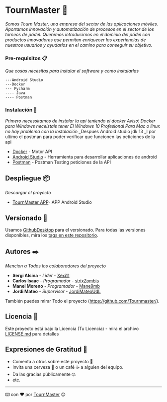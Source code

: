 # TournMaster 🚀

_Somos Tourn Master, una empresa del sector de las aplicaciones móviles. Aportamos innovación y automatización de procesos en el sector de los torneos de pádel._
_Queremos introducirnos en el dominio del pádel con productos innovadores que permitan enriquecer las experiencias de nuestros usuarios y ayudarlos en el camino para conseguir su objetivo._




### Pre-requisitos 📋

_Que cosas necesitas para instalar el software y como instalarlas_

```
---Android Studio
---Docker 
--- Pycharm
---- Java
---- Postman
```

### Instalación 🔧

_Primero necessitamos de instalar la api teniendo el docker_
_Aviso! Docker para Windows  neceistais tener El Windows 10 Profesional_
_Para Mac o linux no hay problema con la instalación_
_Despues Android studio jdk 13
_I por ultimo el postman para poder verificar que funcionen las peticiones de la api


* [Docker](https://circleci.com/docker/index.html) - Motor API
* [Android Studio](https://developer.android.com/studio/?gclid=Cj0KCQjwoPL2BRDxARIsAEMm9y86JENPUBbgp6Qa50ZHg-i-vdkRxaVJwfj49i47g9Mzk2-HxnFm1CwaAshlEALw_wcB&gclsrc=aw.ds) - Herramienta para desarrollar aplicaciones de android 
* [Postman](https://www.postman.com/) - Postman Testing peticiones de la API

## Despliegue 📦

_Descargar el proyecto_

* [TournMaster APP](https://github.com/Tournmaster/TournMaster.git)- APP Android Studio



## Versionado 📌

Usamos [GithubDesktop](https://desktop.github.com/) para el versionado. Para todas las versiones disponibles, mira los [tags en este repositorio](https://github.com/Tournmaster/TournMaster/commits/Desenvolupament).

## Autores ✒️

_Mencion a Todos los colaboradores del proyecto_

* **Sergi Alsina** - *Lider* - [Xexi11](https://github.com/Xexi11)
* **Carlos Isaac** - *Programador* - [strixZombis](https://github.com/strixZombis)
* **Manel Moreno** - *Programador* - [Mane9mb](https://github.com/Mane9mb/)
* **Jordi Mateo** - *Supervisor* - [JordiMateoUdL](https://github.com/JordiMateoUdL)


También puedes mirar Todo el proyecto (https://github.com/Tournmaster/). 

## Licencia 📄

Este proyecto está bajo la Licencia (Tu Licencia) - mira el archivo [LICENSE.md](LICENSE.md) para detalles

## Expresiones de Gratitud 🎁

* Comenta a otros sobre este proyecto 📢
* Invita una cerveza 🍺 o un café ☕ a alguien del equipo. 
* Da las gracias públicamente 🤓.
* etc.



---
⌨️ con ❤️ por [TournMaster](https://github.com/Tournmaster/) 😊